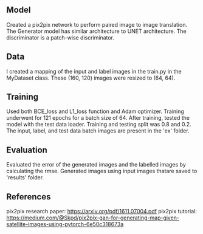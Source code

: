 ## Model
Created a pix2pix network to perform paired image to image translation. The Generator model has similar architecture to UNET architecture. The discriminator is a patch-wise discriminator.

## Data
I created a mapping of the input and label images in the train.py in the MyDataset class. These (160, 120) images were resized to (64, 64).

## Training
Used both BCE_loss and L1_loss function and Adam optimizer. Training underwent for 121 epochs for a batch size of 64. After training, tested the model with the test data loader. Training and testing split was 0.8 and 0.2. The input, label, and test data batch images are present in the 'ex' folder.

## Evaluation
Evaluated the error of the generated images and the labelled images by calculating the rmse. Generated images using input images thatare saved to 'results' folder.

## References
pix2pix research paper: https://arxiv.org/pdf/1611.07004.pdf
pix2pix tutorial: https://medium.com/@Skpd/pix2pix-gan-for-generating-map-given-satellite-images-using-pytorch-6e50c318673a

